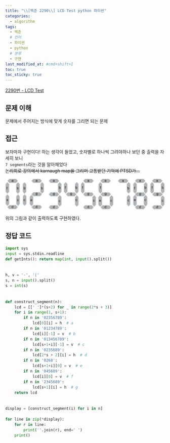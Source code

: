 ```yaml
---
title: "\\[백준 2290\\] LCD Test python 파이썬"
categories:
  - algorithm
tags:
  - 백준
  # 언어
  - 파이썬
  - python
  # 분류
  - 구현
last_modified_at: #cmd+shift+I
toc: true
toc_sticky: true
---
```


[2290번 - LCD Test](https://www.acmicpc.net/problem/2290)

## 문제 이해

문제에서 주어지는 방식에 맞게 숫자를 그리면 되는 문제

## 접근

보자마자 구현이다! 하는 생각이 들었고, 숫자별로 하나씩 그려야하나 보던 중 출력을 자세히 보니 \
`7 segments`라는 것을 알아채었다\
~~논리회로 강의에서 karnaugh map을 그리며 고통받던 기억에 PTSD가...~~

![7 segments](../../assets/img/articles-segment3.gif)

위의 그림과 같이 출력하도록 구현하였다.

## 정답 코드

```python
import sys
input = sys.stdin.readline
def getInts(): return map(int, input().split())


h, v = '-', '|'
s, n = input().split()
s = int(s)


def construct_segment(n):
    lcd = [[' ']*(s+2) for _ in range(2*s + 3)]
    for i in range(1, s+1):
        if n in '02356789':
            lcd[0][i] = h  # a
        if n in '01234789':
            lcd[i][-1] = v  # b
        if n in '013456789':
            lcd[s+1+i][-1] = v  # c
        if n in '0235689':
            lcd[2*s + 2][i] = h  # d
        if n in '0268':
            lcd[s+1+i][0] = v  # e
        if n in '045689':
            lcd[i][0] = v  # f
        if n in '2345689':
            lcd[s+1][i] = h  # g
    return lcd


display = [construct_segment(i) for i in n]

for line in zip(*display):
    for r in line:
        print(''.join(r), end=' ')
    print()

```
